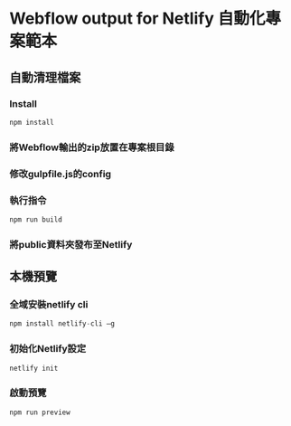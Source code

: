 # Webflow output for Netlify 自動化專案範本

## 自動清理檔案
### Install

```js
npm install
```

### 將Webflow輸出的zip放置在專案根目錄

### 修改gulpfile.js的config

### 執行指令

```js
npm run build
```

### 將public資料夾發布至Netlify

## 本機預覽

### 全域安裝netlify cli

```js
npm install netlify-cli –g
```

### 初始化Netlify設定

```js
netlify init
```

### 啟動預覽

```js
npm run preview
```
